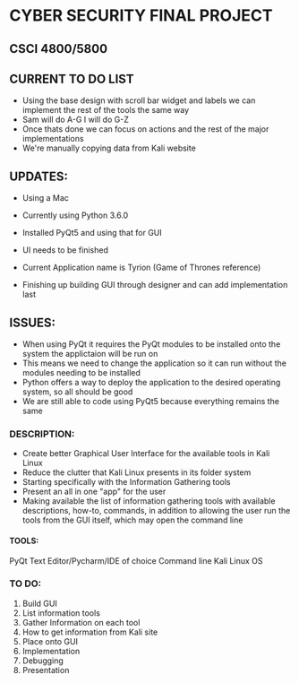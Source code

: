 # CYBER SECURITY FINAL PROJECT
## CSCI 4800/5800

## CURRENT TO DO LIST
- Using the base design with scroll bar widget and labels
  we can implement the rest of the tools the same way
- Sam will do A-G I will do G-Z
- Once thats done we can focus on actions and the rest of
  the major implementations
- We're manually copying data from Kali website


## UPDATES:
- Using a Mac
- Currently using Python 3.6.0
- Installed PyQt5 and using that for GUI

- UI needs to be finished
- Current Application name is Tyrion (Game of Thrones reference)

- Finishing up building GUI through designer and can
  add implementation last

## ISSUES:
- When using PyQt it requires the PyQt modules to be
  installed onto the system the applictaion will be run on
- This means we need to change the application so it
  can run without the modules needing to be installed
- Python offers a way to deploy the application to the desired
  operating system, so all should be good
- We are still able to code using PyQt5 because everything remains the same


### DESCRIPTION:

- Create better Graphical User Interface for the available tools
   in Kali Linux
- Reduce the clutter that Kali Linux presents in its folder system
- Starting specifically with the Information Gathering tools
- Present an all in one "app" for the user
- Making available the list of information gathering tools
  with available descriptions, how-to, commands, in addition
  to allowing the user run the tools from the GUI itself,
  which may open the command line

#### TOOLS:

PyQt
Text Editor/Pycharm/IDE of choice
Command line
Kali Linux OS

### TO DO:
1. Build GUI
2. List information tools
3. Gather Information on each tool
4. How to get information from Kali site
5. Place onto GUI
6. Implementation
7. Debugging
8. Presentation

